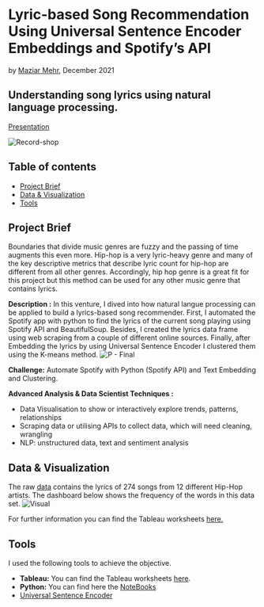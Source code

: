 # Lyric-based Song Recommendation Using Universal Sentence Encoder Embeddings and Spotify’s API

by [Maziar Mehr](https://github.com/Maziar-Mehr), December 2021
## Understanding song lyrics using natural language processing.
[Presentation](https://slides.com/d/yCJDfAs/live)

![Record-shop](https://user-images.githubusercontent.com/88034001/148057551-f9046147-d8dc-47dd-aa0e-f75e289dc65e.jpg)



## Table of contents
- [Project Brief](https://github.com/Maziar-Mehr/Final_Project#project-brief)
- [Data & Visualization](https://github.com/Maziar-Mehr/Final_Project#data--visualization)
- [Tools](https://github.com/Maziar-Mehr/Final_Project#Tools)



## Project Brief
Boundaries that divide music genres are fuzzy and the passing of time augments this even more. Hip-hop is a very lyric-heavy genre and many of the key descriptive metrics that describe lyric count for hip-hop are different from all other genres. Accordingly, hip hop genre is a great fit for this project but this method can be used for any other music genre that contains lyrics.
 
**Description :**
In this venture, I dived into how natural langue processing can be applied to build a lyrics-based song recommender. First, I automated the Spotify app with python to find the lyrics of the current song playing using Spotify API and BeautifulSoup. Besides, I created the lyrics data frame using web scraping from a couple of different online sources. Finally, after Embedding the lyrics by using Universal Sentence Encoder I clustered them using the K-means method. 
 ![P - Final](https://user-images.githubusercontent.com/88034001/146432587-72907535-6436-4146-9b20-fdbbc727e7ce.png)


**Challenge:**
Automate Spotify with Python (Spotify API) and Text Embedding and Clustering. 

**Advanced Analysis & Data Scientist Techniques :**
- Data Visualisation to show or interactively explore trends, patterns, relationships
- Scraping data or utilising APIs to collect data, which will need cleaning, wrangling
- NLP: unstructured data, text and sentiment analysis


## Data & Visualization
The raw [data](https://github.com/Maziar-Mehr/Final_Project/tree/main/Data) contains the lyrics of 274 songs from 12 different Hip-Hop artists. The 
dashboard below shows the frequency of the words in this data set. 
![Visual](https://user-images.githubusercontent.com/88034001/146430671-b7d62695-a3f0-4879-b06e-abc1d701f53d.png)


For further information you can find the Tableau worksheets [here.](https://github.com/Maziar-Mehr/Final_Project/tree/main/Tableau)

## Tools
I used the following tools to achieve the objective.

- **Tableau:** You can find the Tableau worksheets [here](https://public.tableau.com/app/profile/maziar7848/viz/Hip-Hopgenreanalysis/MostCommonWordsTop20?publish=yes).
- **Python:**  You can find here the [NoteBooks](https://github.com/Maziar-Mehr/Final_Project/tree/main/Python) 
- [Universal Sentence Encoder](https://tfhub.dev/google/universal-sentence-encoder/1) 


